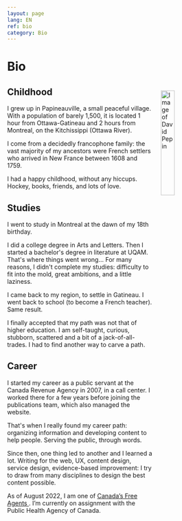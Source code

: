 ```yaml
---
layout: page
lang: EN
ref: bio
category: Bio
---
```


<h1>Bio</h1>
<img style="float: right; margin: 20px; width: 25%; height: 25%;" src="{{ site.baseurl }}/images/David_Pepin.jpg" alt="Image of David Pepin"/>

## Childhood

I grew up in Papineauville, a small peaceful village. With a population of barely 1,500, it is located 1 hour from Ottawa-Gatineau and 2 hours from Montreal, on the Kitchissippi (Ottawa River). 

I come from a decidedly francophone family: the vast majority of my ancestors were French settlers who arrived in New France between 1608 and 1759.

I had a happy childhood, without any hiccups. Hockey, books, friends, and lots of love. 


## Studies

I went to study in Montreal at the dawn of my 18th birthday. 

I did a college degree in Arts and Letters. Then I started a bachelor's degree in literature at UQAM. That's where things went wrong... For many reasons, I didn't complete my studies: difficulty to fit into the mold, great ambitions, and a little laziness.

I came back to my region, to settle in Gatineau. I went back to school (to become a French teacher). Same result.

I finally accepted that my path was not that of higher education. I am self-taught, curious, stubborn, scattered and a bit of a  jack-of-all-trades. I had to find another way to carve a path. 


## Career

I started my career as a public servant at the Canada Revenue Agency in 2007, in a call center. I worked there for a few years before joining the publications team, which also managed the website. 

That's when I really found my career path: organizing information and developing content to help people. Serving the public, through words. 

Since then, one thing led to another and I learned a lot. Writing for the web, UX, content design, service design, evidence-based improvement: I try to draw from many disciplines to design the best content possible. 

As of August 2022, I am one of [Canada’s Free Agents ](https://wiki.gccollab.ca/Canada%27s_Free_Agents). I’m currently on assignment with the Public Health Agency of Canada.

